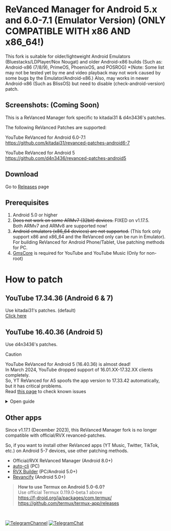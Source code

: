# ReVanced Manager for Android 5.x and 6.0-7.1 (Emulator Version) (ONLY COMPATIBLE WITH x86 AND x86_64!)
This fork is suitable for older/lightweight Android Emulators (Bluestacks/LDPlayer/Nox Nougat) and older Android-x86 builds (Such as: Android-x86 (7/8/9), PrimeOS, PhoenixOS, and POSROG) *(Note: Some list may not be tested yet by me and video playback may not work caused by some bugs by the Emulator/Android-x86.) Also, may works in newer Android-x86 (Such as BlissOS) but need to disable (check-android-version) patch.

## Screenshots: (Coming Soon)

This is a ReVanced Manager fork specific to kitadai31 & d4n3436's patches.

The following ReVanced Patches are supported:

YouTube ReVanced for Android 6.0-7.1  
https://github.com/kitadai31/revanced-patches-android6-7

YouTube ReVanced for Android 5  
https://github.com/d4n3436/revanced-patches-android5

## Download
Go to [Releases](https://github.com/kitadai31/revanced-manager-android5-7/releases) page

## Prerequisites
1. Android 5.0 or higher
2. ~~Does not work on some ARMv7 (32bit) devices.~~ FIXED on v1.17.5.  
Both ARMv7 and ARMv8 are supported now!
3. ~~Android emulators (x86_64 devices) are not supported.~~ (This fork only support x86 and x86_64 and the ReVanced only can be run in Emulator). For building ReVanced for Android Phone/Tablet, Use patching methods for PC.
4. [GmsCore](https://github.com/ReVanced/GmsCore/releases/latest) is required for YouTube and YouTube Music (Only for non-root)

# How to patch

## YouTube 17.34.36 (Android 6 & 7)
Use kitadai31's patches. (default)  
[Click here](https://github.com/kitadai31/revanced-patches-android6-7/wiki/How-to-build)

## YouTube 16.40.36 (Android 5)
Use d4n3436's patches.

> [!CAUTION]
> YouTube ReVanced for Android 5 (16.40.36) is almost dead!  
> In March 2024, YouTube dropped support of 16.01.XX-17.32.XX clients completely.  
> So, YT ReVanced for A5 spoofs the app version to 17.33.42 automatically, but it has critical problems.  
> Read [this page](https://github.com/d4n3436/revanced-patches-android5/releases/tag/v2.161.4) to check known issues

<details>

<summary>Open guide</summary>

1. Download YouTube 16.40.36 APK from APKMirror. (Just download. DO NOT install it.)  
https://www.apkmirror.com/apk/google-inc/youtube/youtube-16-40-36-release/youtube-16-40-36-android-apk-download/
2. Download ReVanced Manager
3. Open [Settings] > [Sources]
4. Change three items

| Setting | value |
| --- | --- |
| Patches organization | d4n3436 |
| Patches source | revanced-patches-android5 |
| Integrations organization | d4n3436 |
| Integrations source | *(no change)* |

<img src="https://github.com/kitadai31/revanced-manager-android6-7/assets/90122968/15721086-7ec7-4158-a1ca-60a15ce74d86" width="240"><br>

5. Restart Manager (important)
6. Open [Patcher] > [Select an application]
7. Tap [Storage] button and choose the APK which you downloaded in step 1.
8. Tap [Patch] button.

After patching is complete, I recommend saving the patched APK from [💾] button.

</details>

## Other apps
Since v1.17.1 (December 2023), this ReVanced Manager fork is no longer compatible with official/RVX revanced-patches.

So, if you want to install other ReVanced apps (YT Music, Twitter, TikTok, etc.) on Android 5-7 devices, use other patching methods.

- Official/RVX ReVanced Manager (Android 8.0+)
- [auto-cli](https://github.com/taku-nm/auto-cli) (PC)
- [RVX Builder](https://github.com/inotia00/rvx-builder) (PC/Android 5.0+)
- [Revancify](https://github.com/decipher3114/Revancify) (Android 5.0+)

> **How to use Termux on Android 5.0-6.0?**  
Use official Termux 0.119.0-beta.1 above  
https://f-droid.org/ja/packages/com.termux/  
https://github.com/termux/termux-app/releases

&nbsp;

[![TelegramChannel](https://img.shields.io/badge/Telegram_news_channel-2CA5E0?style=for-the-badge&logo=Telegram&logoColor=white)](https://t.me/rvx_for_a6_7)
[![TelegramChat](https://img.shields.io/badge/Telegram_chat_group-2CA5E0?style=for-the-badge&logo=Telegram&logoColor=white)](https://t.me/rvx_for_a6_7_chat)
